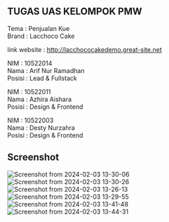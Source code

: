 ## TUGAS UAS KELOMPOK PMW

Tema : Penjualan Kue <br>
Brand : Lacchoco Cake

link website :
http://lacchococakedemo.great-site.net


NIM : 10522014 <br>
Nama : Arif Nur Ramadhan<br>
Posisi : Lead & Fullstack

NIM : 10522011 <br>
Nama : Azhira Aishara <br>
Posisi : Design & Frontend

NIM : 10522003 <br>
Nama : Desty Nurzahra <br>
Posisi : Design & Frontend



## Screenshot
![Screenshot from 2024-02-03 13-30-06](https://github.com/arifnrrmdn/proyek-uas-pmw-penjualan-kue/assets/91766087/bf128354-54a8-46ed-a26f-7821a39f9ccf)
![Screenshot from 2024-02-03 13-30-26](https://github.com/arifnrrmdn/proyek-uas-pmw-penjualan-kue/assets/91766087/c929e177-dbfb-4a25-a17f-6e42f6963cf4)
![Screenshot from 2024-02-03 13-26-13](https://github.com/arifnrrmdn/proyek-uas-pmw-penjualan-kue/assets/91766087/41329517-e80c-4c9a-af28-71871e4bbe21)
![Screenshot from 2024-02-03 13-29-55](https://github.com/arifnrrmdn/proyek-uas-pmw-penjualan-kue/assets/91766087/74859122-dbc5-490b-8c58-a4f1c94bef96)
![Screenshot from 2024-02-03 13-41-48](https://github.com/arifnrrmdn/proyek-uas-pmw-penjualan-kue/assets/91766087/844c4f34-3490-4231-8318-5034c9d5fd24)
![Screenshot from 2024-02-03 13-44-31](https://github.com/arifnrrmdn/proyek-uas-pmw-penjualan-kue/assets/91766087/9a411f9e-d8e2-4c40-a2f8-d65bf01d9abe)

